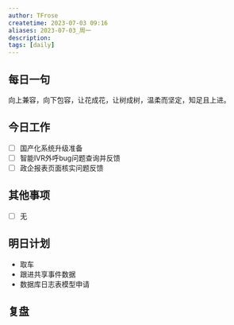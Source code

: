 ```yaml
---
author: TFrose
createtime: 2023-07-03 09:16
aliases: 2023-07-03_周一
description:
tags: [daily]
---
```


## 每日一句
向上兼容，向下包容，让花成花，让树成树，温柔而坚定，知足且上进。

## 今日工作
- [ ] 国产化系统升级准备
- [ ] 智能IVR外呼bug问题查询并反馈
- [ ] 政企报表页面核实问题反馈

## 其他事项
- [ ] 无

## 明日计划
- 取车
- 跟进共享事件数据
- 数据库日志表模型申请

## 复盘

